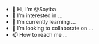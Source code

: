 - 👋 Hi, I’m @Soyiba
- 👀 I’m interested in ...
- 🌱 I’m currently learning ...
- 💞️ I’m looking to collaborate on ...
- 📫 How to reach me ...

<!---
Soyiba/Soyiba is a ✨ special ✨ repository because its `README.md` (this file) appears on your GitHub profile.
You can click the Preview link to take a look at your changes.
--->
